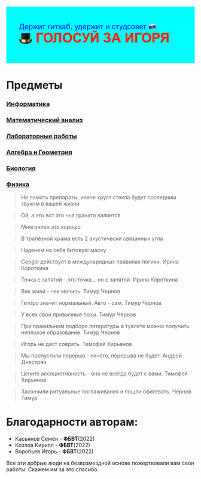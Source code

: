 ![alt-текст](https://github.com/arduinoev3/arduinoev3/blob/main/плакат.png?raw=true)

# Предметы

### [Информатика](https://github.com/skolkovo-bba/informatics)
### [Математический анализ](https://github.com/skolkovo-bba/math-analysis)
### [Лабораторные работы](https://github.com/skolkovo-bba/labs)
### [Алгебра и Геометрия](https://github.com/skolkovo-bba/al-gem)
### [Биология](https://github.com/skolkovo-bba/biology)
### [Физика](https://github.com/skolkovo-bba/physics)

> Не ломать препараты, иначе хруст стекла будет последним звуком в вашей жизни

> Ой, а это вот это чья граната валяется

> Многочлен это хорошо

> В трапезной храма есть 2 акустически связанных угла

> Наденем на себя битовую маску

> Google действует в международных правилах логики. Ирина Короткина

> Точка с запятой - это точка... но с запятой. Ирина Короткина

> Век живи - чек мочись. Тимур Чернов

> Геторо значит нормальный. Авто - сам. Тимур Чернов

> У всех свои привычные позы. Тимур Чернов

> При правильном подборе литературы в туалете можно получить неплохое образование. Тимур Чернов

> Игорь не даст соврать. Тимофей Хирьянов

> Мы пропустили перерыв - ничего, перерыва не будет. Андрей Днестрян

> Цените ассоциотивность - она не всегда будет с вами. Тимофей Хирьянов

> Закончили ритуальные поглаживания и пошли офигевать. Чернов Тимур


# Благодарности авторам:
* Касьянов Семён - **ФБВТ**(2022)
* Козлов Кирилл - **ФБВТ**(2022)
* Воробьев Игорь - **ФБВТ**(2022)

Все эти добрые люди на безвозмездной основе пожертвовали вам свои работы. Скажем им за это спасибо.
